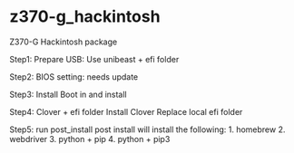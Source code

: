 # z370-g_hackintosh
Z370-G Hackintosh package

Step1: Prepare USB:
    Use unibeast + efi folder 
    
Step2: BIOS setting:
    needs update

Step3: Install
    Boot in and install
    
Step4: Clover + efi folder
    Install Clover
    Replace local efi folder
    
Step5: run post_install
    post install will install the following:
        1. homebrew
        2. webdriver
        3. python + pip
        4. python + pip3
